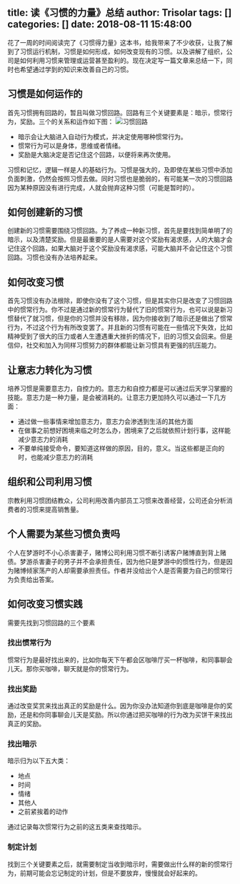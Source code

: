 title: 读《习惯的力量》总结
author: Trisolar
tags: []
categories: []
date: 2018-08-11 15:48:00
---
花了一周的时间阅读完了《习惯得力量》这本书，给我带来了不少收获，让我了解到了习惯运行机制，习惯是如何形成，如何改变现有的习惯。以及讲解了组织，公司是如何利用习惯来管理或运营甚至盈利的。现在决定写一篇文章来总结一下，同时也希望通过学到的知识来改善自己的习惯。  <!-- more -->

## 习惯是如何运作的
首先习惯拥有回路的，暂且叫做习惯回路。回路有三个关键要素是：暗示，惯常行为，奖励。三个的关系和运作如下图：
![习惯回路](/images/pasted-0.png)
- 暗示会让大脑进入自动行为模式，并决定使用哪种惯常行为。
- 惯常行为可以是身体，思维或者情绪。
- 奖励是大脑决定是否记住这个回路，以便将来再次使用。

习惯和记忆，逻辑一样是人的基础行为。习惯是强大的，及即使在某些习惯中添加负面刺激，仍然会按照习惯去做。同时习惯也是脆弱的，有可能某一次的习惯回路因为某种原因没有进行完成，人就会抛弃这种习惯（可能是暂时的）。
## 如何创建新的习惯
创建新的习惯需要围绕习惯回路。为了养成一种新习惯，首先是要找到简单明了的暗示，以及清楚奖励。但是最重要的是人需要对这个奖励有渴求感，人的大脑才会记住这个回路，如果大脑对于这个奖励没有渴求感，可能大脑并不会记住这个习惯回路。习惯也没有办法培养起来。

## 如何改变习惯
首先习惯没有办法根除，即使你没有了这个习惯，但是其实你只是改变了习惯回路中的惯常行为。你不过是通过新的惯常行为替代了旧的惯常行为，也可以说是新习惯替代了就习惯，但是你的习惯并没有移除，因为你接收到了暗示还是做出了惯常行为，不过这个行为有所改变罢了。并且新的习惯有可能在一些情况下失效，比如精神受到了很大的压力或者人生遭遇重大挫折的情况下，旧的习惯又会回来。但是信仰，社交和加入为同样习惯努力的群体都能让新习惯具有更强的抗压能力。

## 让意志力转化为习惯
培养习惯是需要意志力，自控力的。意志力和自控力都是可以通过后天学习掌握的技能。意志力是一种力量，是会被消耗的。让意志力更加持久可以通过一下几方面：
- 通过做一些事情来增加意志力，意志力会渗透到生活的其他方面
- 在做事之前想好困境来临之时怎么办，困境来了之后就依照计划行事，这样能减少意志力的消耗
- 不要单纯接受命令，要知道这样做的原因，目的，意义。当这些都是正向的时，也能减少意志力的消耗

## 组织和公司利用习惯
宗教利用习惯团结教众，公司利用改善内部员工习惯来改善经营，公司还会分析消费者的习惯来提高销售量。

## 个人需要为某些习惯负责吗
个人在梦游时不小心杀害妻子，赌博公司利用习惯不断引诱客户赌博直到背上赌债。梦游杀害妻子的男子并不会承担责任，因为他只是梦游中的惯性行为，但是因为赌博倾家荡产的人却需要承担责任。作者并没给出个人是否需要为自己的惯常行为负责给出答案。

## 如何改变习惯实践
需要先找到习惯回路的三个要素

### 找出惯常行为
惯常行为是最好找出来的，比如你每天下午都会区咖啡厅买一杯咖啡，和同事聊会儿天。那你买咖啡，聊天就是你的惯常行为。

### 找出奖励
通过改变奖赏来找出真正的奖励是什么。因为你没办法知道你到底是咖啡是你的奖励，还是和你同事聊会儿天是奖励。所以你通过把买咖啡的行为改为买饼干来找出真正的奖励。

### 找出暗示
暗示归为以下五大类：
- 地点
- 时间
- 情绪
- 其他人
- 之前紧挨着的动作

通过记录每次惯常行为之前的这五类来查找暗示。

### 制定计划
找到三个关键要素之后，就需要制定当收到暗示时，需要做出什么样的新的惯常行为，前期可能会忘记制定的计划，但是不要放弃，慢慢就会好起来的。